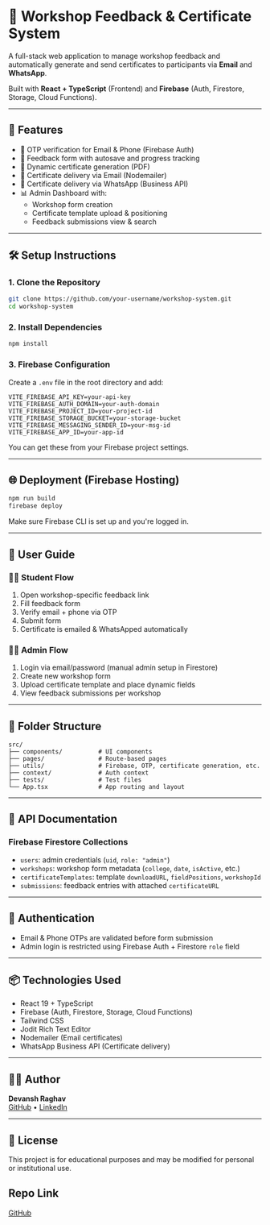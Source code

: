 # 🏫 Workshop Feedback & Certificate System

A full-stack web application to manage workshop feedback and automatically generate and send certificates to participants via **Email** and **WhatsApp**.

Built with **React + TypeScript** (Frontend) and **Firebase** (Auth, Firestore, Storage, Cloud Functions).

---

## 🚀 Features

- 🔐 OTP verification for Email & Phone (Firebase Auth)
- 📝 Feedback form with autosave and progress tracking
- 📄 Dynamic certificate generation (PDF)
- 📧 Certificate delivery via Email (Nodemailer)
- 📱 Certificate delivery via WhatsApp (Business API)
- 📊 Admin Dashboard with:
  - Workshop form creation
  - Certificate template upload & positioning
  - Feedback submissions view & search

---

## 🛠️ Setup Instructions

### 1. Clone the Repository

```bash
git clone https://github.com/your-username/workshop-system.git
cd workshop-system
```

### 2. Install Dependencies

```bash
npm install
```

### 3. Firebase Configuration

Create a `.env` file in the root directory and add:

```env
VITE_FIREBASE_API_KEY=your-api-key
VITE_FIREBASE_AUTH_DOMAIN=your-auth-domain
VITE_FIREBASE_PROJECT_ID=your-project-id
VITE_FIREBASE_STORAGE_BUCKET=your-storage-bucket
VITE_FIREBASE_MESSAGING_SENDER_ID=your-msg-id
VITE_FIREBASE_APP_ID=your-app-id
```

You can get these from your Firebase project settings.

---

## 🌐 Deployment (Firebase Hosting)

```bash
npm run build
firebase deploy
```

Make sure Firebase CLI is set up and you're logged in.

---

## 📖 User Guide

### 👩‍🎓 Student Flow

1. Open workshop-specific feedback link
2. Fill feedback form
3. Verify email + phone via OTP
4. Submit form
5. Certificate is emailed & WhatsApped automatically

### 👨‍💼 Admin Flow

1. Login via email/password (manual admin setup in Firestore)
2. Create new workshop form
3. Upload certificate template and place dynamic fields
4. View feedback submissions per workshop

---

## 📂 Folder Structure

```
src/
├── components/          # UI components
├── pages/               # Route-based pages
├── utils/               # Firebase, OTP, certificate generation, etc.
├── context/             # Auth context
├── tests/               # Test files
└── App.tsx              # App routing and layout
```

---

## 📑 API Documentation

### Firebase Firestore Collections

- `users`: admin credentials (`uid`, `role: "admin"`)
- `workshops`: workshop form metadata (`college`, `date`, `isActive`, etc.)
- `certificateTemplates`: template `downloadURL`, `fieldPositions`, `workshopId`
- `submissions`: feedback entries with attached `certificateURL`

---

## 🔐 Authentication

- Email & Phone OTPs are validated before form submission
- Admin login is restricted using Firebase Auth + Firestore `role` field

---

## 📦 Technologies Used

- React 19 + TypeScript
- Firebase (Auth, Firestore, Storage, Cloud Functions)
- Tailwind CSS
- Jodit Rich Text Editor
- Nodemailer (Email certificates)
- WhatsApp Business API (Certificate delivery)

---

## 👨‍💻 Author

**Devansh Raghav**  
[GitHub](https://github.com/devansh373) • [LinkedIn](https://www.linkedin.com/in/devansh-raghav-b14690231/)

---

## 📝 License

This project is for educational purposes and may be modified for personal or institutional use.

## Repo Link

[GitHub](https://github.com/dev-brnMntrs-wc) 